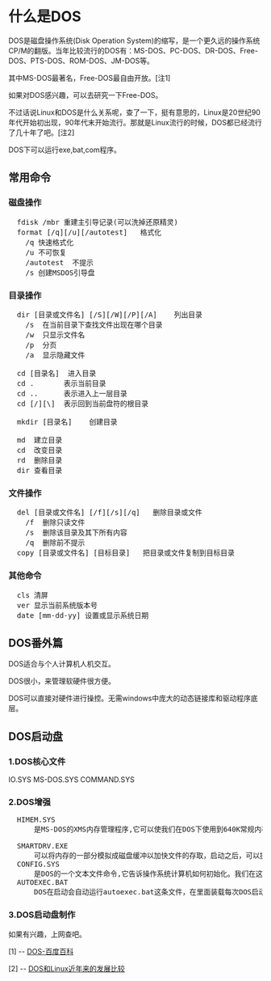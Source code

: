 # 什么是DOS

DOS是磁盘操作系统(Disk Operation System)的缩写，是一个更久远的操作系统CP/M的翻版。当年比较流行的DOS有：MS-DOS、PC-DOS、DR-DOS、Free-DOS、PTS-DOS、ROM-DOS、JM-DOS等。

其中MS-DOS最著名，Free-DOS最自由开放。[注1]

如果对DOS感兴趣，可以去研究一下Free-DOS。

不过话说Linux和DOS是什么关系呢，查了一下，挺有意思的，Linux是20世纪90年代开始初出现，90年代末开始流行。那就是Linux流行的时候，DOS都已经流行了几十年了吧。[注2]

DOS下可以运行exe,bat,com程序。

## 常用命令

### 磁盘操作
<pre>
  fdisk /mbr 重建主引导记录(可以洗掉还原精灵)
  format [/q][/u][/autotest]   格式化
    /q 快速格式化
    /u 不可恢复
    /autotest  不提示
    /s 创建MSDOS引导盘
</pre>

### 目录操作

<pre>
  dir [目录或文件名] [/S][/W][/P][/A]    列出目录
    /s  在当前目录下查找文件出现在哪个目录
    /w  只显示文件名
    /p  分页
    /a  显示隐藏文件

  cd [目录名]  进入目录
  cd .       表示当前目录
  cd ..      表示进入上一层目录
  cd [/][\]  表示回到当前盘符的根目录

  mkdir [目录名]    创建目录

  md  建立目录
  cd  改变目录
  rd  删除目录
  dir 查看目录
</pre>

### 文件操作

<pre>
  del [目录或文件名] [/f][/s][/q]   删除目录或文件
    /f  删除只读文件
    /s  删除该目录及其下所有内容
    /q  删除前不提示
  copy [目录或文件名] [目标目录]   把目录或文件复制到目标目录
</pre>

### 其他命令

<pre>
  cls 清屏
  ver 显示当前系统版本号
  date [mm-dd-yy] 设置或显示系统日期
</pre>



## DOS番外篇

DOS适合与个人计算机人机交互。

DOS很小，来管理软硬件很方便。

DOS可以直接对硬件进行操控。无需windows中庞大的动态链接库和驱动程序底层。


## DOS启动盘

### 1.DOS核心文件

  IO.SYS  MS-DOS.SYS   COMMAND.SYS

### 2.DOS增强

<pre>
  HIMEM.SYS
      是MS-DOS的XMS内存管理程序,它可以使我们在DOS下使用到640K常规内存以上的内存。

  SMARTDRV.EXE
      可以将内存的一部分模拟成磁盘缓冲以加快文件的存取，启动之后，可以提高很多DOS下有关磁盘的程序执行速度。
  CONFIG.SYS
      是DOS的一个文本文件命令,它告诉操作系统计算机如何初始化。我们在这里用它加载HIMEM.SYS，以获得640K以上的内存支持。
  AUTOEXEC.BAT
      DOS在启动会自动运行autoexec.bat这条文件，在里面装载每次DOS启动必用的程序，类似于Windows中的"启动"功能。在这里我们用它来自动运行SMARTDRV.EXE。
</pre>

### 3.DOS启动盘制作

  如果有兴趣，上网查吧。
















[1] -- [DOS-百度百科](http://baike.baidu.com/subview/365/7971327.htm)

[2] -- [DOS和Linux近年来的发展比较](http://www.jb51.net/article/963.htm)







